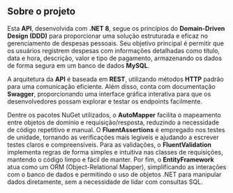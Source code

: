 ## Sobre o projeto

Esta **API**, desenvolvida com **.NET 8**, segue os princípios do **Domain-Driven Design (DDD)** para proporcionar uma solução estruturada e eficaz no gerenciamento de despesas pessoais. Seu objetivo principal é permitir que os usuários registrem despesas com informações detalhadas como título, data e hora, descrição, valor e tipo de pagamento, armazenando os dados de forma segura em um banco de dados **MySQL**.

A arquitetura da **API** é baseada em **REST**, utilizando métodos **HTTP** padrão para uma comunicação eficiente. Além disso, conta com documentação **Swagger**, proporcionando uma interface gráfica interativa para que os desenvolvedores possam explorar e testar os endpoints facilmente.

Dentre os pacotes NuGet utilizados, o **AutoMapper** facilita o mapeamento entre objetos de domínio e requisição/resposta, reduzindo a necessidade de código repetitivo e manual. O **FluentAssertions** é empregado nos testes de unidade, tornando as verificações mais legíveis e ajudando a escrever testes claros e compreensíveis. Para as validações, o **FluentValidation** implementa regras de forma simples e intuitiva nas classes de requisições, mantendo o código limpo e fácil de manter. Por fim, o **EntityFramework** atua como um ORM (Object-Relational Mapper), simplificando as interações com o banco de dados e permitindo o uso de objetos .NET para manipular dados diretamente, sem a necessidade de lidar com consultas SQL.


